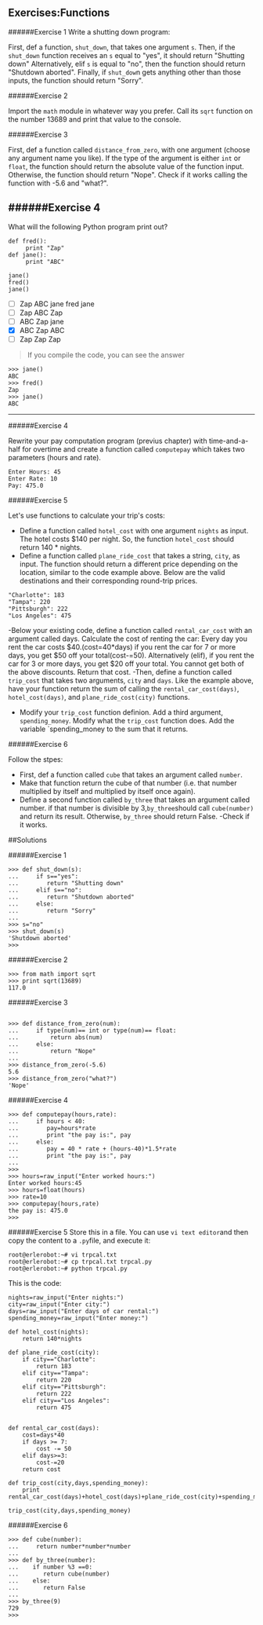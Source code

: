 ## Exercises:Functions


######Exercise 1
Write a shutting down program:

First, def a function, `shut_down`, that takes one argument `s`.
Then, if the `shut_down` function receives an `s` equal to "yes", it should return "Shutting down"
Alternatively, elif `s` is equal to "no", then the function should return "Shutdown aborted".
Finally, if `shut_dow`n gets anything other than those inputs, the function should return "Sorry".


######Exercise 2

Import the `math` module in whatever way you prefer. Call its `sqrt` function on the number 13689 and print that value to the console.

######Exercise 3

First, def a function called `distance_from_zero`, with one argument (choose any argument name you like).
If the type of the argument is either `int` or `float`, the function should return the absolute value of the function input.
Otherwise, the function should return "Nope".
Check if it works calling the function with -5.6 and "what?".

######Exercise 4
---


What will the following Python program print out?
```
def fred():
     print "Zap"
def jane():
     print "ABC"

jane()
fred()
jane()
```


- [ ]  Zap ABC jane fred jane
- [ ]  Zap ABC Zap
- [ ]  ABC Zap jane
- [x]  ABC Zap ABC
- [ ]  Zap Zap Zap

> If you compile the code, you can see the answer
```
>>> jane()
ABC
>>> fred()
Zap
>>> jane()
ABC
```

---

######Exercise 4

Rewrite your pay computation program (previus chapter) with time-and-a-half for overtime and create a function called `computepay` which takes two parameters (hours and
rate).
```
Enter Hours: 45
Enter Rate: 10
Pay: 475.0
```

######Exercise 5

Let's use functions to calculate your trip's costs:
- Define a function called `hotel_cost` with one argument `nights` as input.
The hotel costs $140 per night. So, the function `hotel_cost` should return 140 * nights.
- Define a function called `plane_ride_cost` that takes a string, `city`, as input.
The function should return a different price depending on the location, similar to the code example above. Below are the valid destinations and their corresponding round-trip prices.
```
"Charlotte": 183
"Tampa": 220
"Pittsburgh": 222
"Los Angeles": 475
```
-Below your existing code, define a function called `rental_car_cost` with an argument called days.
Calculate the cost of renting the car:
Every day you rent the car costs $40.(cost=40*days)
if you rent the car for 7 or more days, you get $50 off your total(cost-=50).
Alternatively (elif), if you rent the car for 3 or more days, you get $20 off your total.
You cannot get both of the above discounts.
Return that cost.
-Then, define a function called `trip_cost` that takes two arguments, `city` and `days`.
Like the example above, have your function return the sum of calling the `rental_car_cost(days)`, `hotel_cost(days)`, and `plane_ride_cost(city)` functions.
- Modify your `trip_cost` function definion. Add a third argument, `spending_money`.
Modify what the `trip_cost` function does. Add the variable `spending_money to the sum that it returns.

######Exercise 6

Follow the stpes:
- First, def a function called `cube` that takes an argument called `number`.
- Make that function return the cube of that number (i.e. that number multiplied by itself and multiplied by itself once again).
- Define a second function called `by_three` that takes an argument called number.
if that number is divisible by 3,` by_three `should call `cube(number)` and return its result. Otherwise, `by_three` should return False.
-Check if it works.



##Solutions

######Exercise 1
```
>>> def shut_down(s):
...     if s=="yes":
...        return "Shutting down"
...     elif s=="no":
...        return "Shutdown aborted"
...     else:
...        return "Sorry"
...
>>> s="no"
>>> shut_down(s)
'Shutdown aborted'
>>>
```

######Exercise 2
```
>>> from math import sqrt
>>> print sqrt(13689)
117.0

```

######Exercise 3

```

>>> def distance_from_zero(num):
...     if type(num)== int or type(num)== float:
...         return abs(num)
...     else:
...         return "Nope"
...
>>> distance_from_zero(-5.6)
5.6
>>> distance_from_zero("what?")
'Nope'
```
######Exercise 4

```
>>> def computepay(hours,rate):
...     if hours < 40:
...        pay=hours*rate
...        print "the pay is:", pay
...     else:
...        pay = 40 * rate + (hours-40)*1.5*rate
...        print "the pay is:", pay
...
>>>
>>> hours=raw_input("Enter worked hours:")
Enter worked hours:45
>>> hours=float(hours)
>>> rate=10
>>> computepay(hours,rate)
the pay is: 475.0
>>>
```
######Exercise 5
Store this in a file. You can use `vi text editor`and then copy the content to a `.py`file, and execute it:
```
root@erlerobot:~# vi trpcal.txt
root@erlerobot:~# cp trpcal.txt trpcal.py
root@erlerobot:~# python trpcal.py
```
This is the code:

```
nights=raw_input("Enter nights:")
city=raw_input("Enter city:")
days=raw_input("Enter days of car rental:")
spending_money=raw_input("Enter money:")

def hotel_cost(nights):
    return 140*nights

def plane_ride_cost(city):
    if city=="Charlotte":
        return 183
    elif city=="Tampa":
        return 220
    elif city=="Pittsburgh":
        return 222
    elif city=="Los Angeles":
        return 475


def rental_car_cost(days):
    cost=days*40
    if days >= 7:
        cost -= 50
    elif days>=3:
        cost-=20
    return cost

def trip_cost(city,days,spending_money):
    print rental_car_cost(days)+hotel_cost(days)+plane_ride_cost(city)+spending_money

trip_cost(city,days,spending_money)
```

######Exercise 6

```
>>> def cube(number):
...     return number*number*number
...
>>> def by_three(number):
...    if number %3 ==0:
...       return cube(number)
...    else:
...       return False
...
>>> by_three(9)
729
>>>
```




